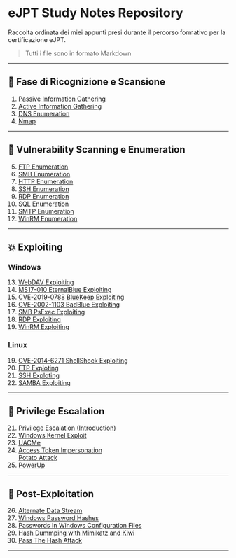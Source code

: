 # eJPT Study Notes Repository

Raccolta ordinata dei miei appunti presi durante il percorso formativo per la certificazione eJPT.
> Tutti i file sono in formato Markdown

---

## 🧭 Fase di Ricognizione e Scansione

1. <a href="https://github.com/Gigidotexe/Penetration_Test_notes/blob/main/Passive%20Information%20Gathering.md">Passive Information Gathering</a>
2. <a href="https://github.com/Gigidotexe/Penetration_Test_notes/blob/main/Active%20Information%20Gathering.md">Active Information Gathering</a>
3. <a href="https://github.com/Gigidotexe/Penetration_Test_notes/blob/main/DNS%20Emumeration.md">DNS Enumeration</a>
4. <a href="https://github.com/Gigidotexe/Penetration_Test_notes/blob/main/Nmap.md">Nmap</a>

---

## 🧾 Vulnerability Scanning e Enumeration

5. <a href="https://github.com/Gigidotexe/Penetration_Test_notes/blob/main/FTP%20Enumeration.md">FTP Enumeration</a>
6. <a href="https://github.com/Gigidotexe/Penetration_Test_notes/blob/main/SMB%20Enumeration.md">SMB Enumeration</a>
7. <a href="https://github.com/Gigidotexe/Penetration_Test_notes/blob/main/HTTP%20Enumeration.md">HTTP Enumeration</a> 
8. <a href="https://github.com/Gigidotexe/Penetration_Test_notes/blob/main/SSH%20Enumeration.md">SSH Enumeration</a>
9. <a href="https://github.com/Gigidotexe/Penetration_Test_notes/blob/main/RDP%20Enumeration.md">RDP Enumeration</a> 
10. <a href="https://github.com/Gigidotexe/Penetration_Test_notes/blob/main/SQL%20Enumeration.md">SQL Enumeration</a> 
11. <a href="https://github.com/Gigidotexe/Penetration_Test_notes/blob/main/SMTP%20Enumeration.md">SMTP Enumeration</a> 
12. <a href="https://github.com/Gigidotexe/Penetration_Test_notes/blob/main/WinRM%20Enumeration.md">WinRM Enumeration</a>

---

## 💥 Exploiting
### Windows
13. <a href="https://github.com/Gigidotexe/Penetration_Test_notes/blob/main/IIS%20WebDAV%20Exploiting.md">WebDAV Exploiting</a>  
14. <a href="https://github.com/Gigidotexe/Penetration_Test_notes/blob/main/MS17-010%20EternalBlue%20Exploiting.md">MS17-010 EternalBlue Exploiting</a>  
15. <a href="https://github.com/Gigidotexe/Penetration_Test_notes/blob/main/CVE-2019-0788%20BlueKeep%20Exploiting.md">CVE-2019-0788 BlueKeep Exploiting</a>
16. <a href="https://github.com/Gigidotexe/Penetration_Test_notes/blob/main/CVE-2002-1103%20BadBlue%20Exploiting.md">CVE-2002-1103 BadBlue Exploiting</a>
17. <a href="https://github.com/Gigidotexe/Penetration_Test_notes/blob/main/SMB%20PsExec%20Exploiting.md">SMB PsExec Exploiting</a>
18. <a href="https://github.com/Gigidotexe/Penetration_Test_notes/blob/main/RDP%20xfreerdp%20Exploiting.md">RDP Exploiting</a>
19. <a href="https://github.com/Gigidotexe/Penetration_Test_notes/blob/main/WinRM%20CrackMap%20Exploiting.md">WinRM Exploiting</a>

### Linux
19. <a href="https://github.com/Gigidotexe/Penetration_Test_notes/blob/main/CVE-2014-6271%20ShellShock.md">CVE-2014-6271 ShellShock Exploiting 
20. <a href="https://github.com/Gigidotexe/Penetration_Test_notes/blob/main/FTP%20Exploiting.md">FTP Exploting</a>
21. <a href="https://github.com/Gigidotexe/Penetration_Test_notes/blob/main/SSH%20Exploiting.md">SSH Exploting</a>
22. <a href="https://github.com/Gigidotexe/Penetration_Test_notes/blob/main/SAMBA%20Exploiting.md">SAMBA Exploiting</a>
---

## 🧬 Privilege Escalation

21. <a href="https://github.com/Gigidotexe/Penetration_Test_notes/blob/main/Privilege%20Escalation%20(Introduction).md">Privilege Escalation (Introduction)</a> 
22. <a href="https://github.com/Gigidotexe/Penetration_Test_notes/blob/main/Windows%20Kernel%20Exploit.md">Windows Kernel Exploit</a> 
23. <a href="https://github.com/Gigidotexe/Penetration_Test_notes/blob/main/UACMe.md">UACMe</a>  
24. <a href="https://github.com/Gigidotexe/Penetration_Test_notes/blob/main/Access%20Token%20Impersonation.md">Access Token Impersonation</a> <br>
  	<a href="https://github.com/Gigidotexe/Penetration_Test_notes/blob/main/Potato%20Attack.md">Potato Attack</a>
25. <a href="https://github.com/Gigidotexe/Penetration_Test_notes/blob/main/PowerUp.md">PowerUp</a>
---

## 🧰 Post-Exploitation

26. <a href="https://github.com/Gigidotexe/Penetration_Test_notes/blob/main/Alternate%20Data%20Stream.md">Alternate Data Stream</a> 
27. <a href="https://github.com/Gigidotexe/Penetration_Test_notes/blob/main/Windows%20Password%20Hashes.md">Windows Password Hashes</a> 
28. <a href="https://github.com/Gigidotexe/Penetration_Test_notes/blob/main/Searching%20For%20Passwords%20In%20Windows%20Configuration%20Files.md">Passwords In Windows Configuration Files</a>
29. <a href="https://github.com/Gigidotexe/Penetration_Test_notes/blob/main/Hash%20Dumping%20with%20Mimikatz%20and%20Kiwi.md">Hash Dummping with Mimikatz and Kiwi</a>
30. <a href="https://github.com/Gigidotexe/Penetration_Test_notes/blob/main/PassTheHashAttack.md">Pass The Hash Attack</a>
---
